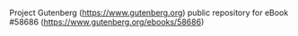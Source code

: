 Project Gutenberg (https://www.gutenberg.org) public repository for
eBook #58686 (https://www.gutenberg.org/ebooks/58686)
